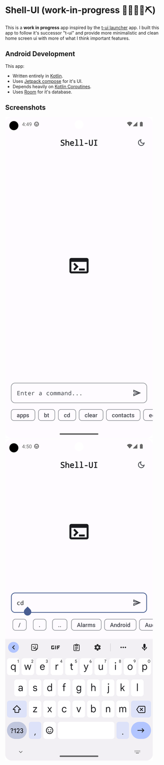 # Shell-UI (work-in-progress 👷🔧️👷‍♀️⛏)

This is a **work in progress** app inspired by the [t-ui launcher](https://github.com/fAndreuzzi/TUI-ConsoleLauncher) app. I built this app to follow it's successor "t-ui" and provide more minimalistic and clean home screen ui with more of what I think important features.

## Android Development

This app:

 * Written entirely in [Kotlin](https://kotlinlang.org).
 * Uses [Jetpack compose](https://developer.android.com/jetpack/compose) for it's UI.
 * Depends heavily on [Kotlin Coroutines](https://kotlinlang.org/docs/reference/coroutines/coroutines-guide.html).
 * Uses [Room](https://developer.android.com/jetpack/androidx/releases/room) for it's database.

## Screenshots

![](imgs/IMAGE-1.png)
![](imgs/IMAGE-2.png)
